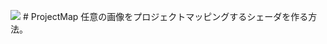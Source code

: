 ![](https://bytebucket.org/LUXOPHIA/projectmap/raw/e5fe0b401259a7f24bdf5d1a34464968ddbfa37a/--------/_SCREENSHOT/ProjectMap.png)
﻿# ProjectMap
任意の画像をプロジェクトマッピングするシェーダを作る方法。